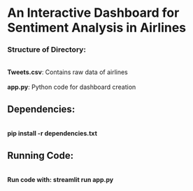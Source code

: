 # An Interactive Dashboard for Sentiment Analysis in Airlines 

### Structure of Directory:

<br>**Tweets.csv**: Contains raw data of airlines</br>
<br>**app.py**: Python code for dashboard creation</br>

## Dependencies:

<br>**pip install -r dependencies.txt**</br>

## Running Code:
<br>**Run code with: streamlit run app.py**</br>

